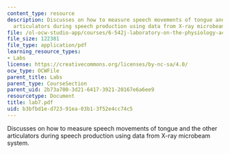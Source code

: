 ```yaml
---
content_type: resource
description: Discusses on how to measure speech movements of tongue and the other
  articulators during speech production using data from X-ray microbeam system.
file: /ol-ocw-studio-app/courses/6-542j-laboratory-on-the-physiology-acoustics-and-perception-of-speech-fall-2005/b3bfbd1ed72391ea03b13f52e4cc74c5_lab7.pdf
file_size: 122381
file_type: application/pdf
learning_resource_types:
- Labs
license: https://creativecommons.org/licenses/by-nc-sa/4.0/
ocw_type: OCWFile
parent_title: Labs
parent_type: CourseSection
parent_uid: 2b73a700-3d21-6417-3921-20167e6a6ee9
resourcetype: Document
title: lab7.pdf
uid: b3bfbd1e-d723-91ea-03b1-3f52e4cc74c5
---
```

Discusses on how to measure speech movements of tongue and the other articulators during speech production using data from X-ray microbeam system.